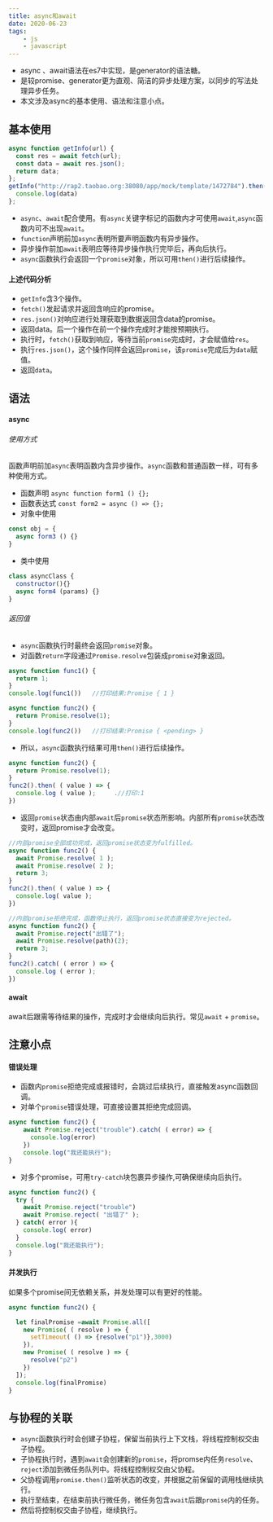 ```yaml
---
title: async和await
date: 2020-06-23
tags:
    - js
    - javascript
---
```


- async 、await语法在es7中实现，是generator的语法糖。
- 是较promise、generator更为直观、简洁的异步处理方案，以同步的写法处理异步任务。
- 本文涉及async的基本使用、语法和注意小点。
## 基本使用

``` js
async function getInfo(url) {
  const res = await fetch(url);
  const data = await res.json();
  return data;
};
getInfo("http://rap2.taobao.org:38080/app/mock/template/1472784").then((data) => {
  console.log(data)
};
```
- `async`、`await`配合使用。有`async`关键字标记的函数内才可使用`await`,`async`函数内可不出现`await`。
- `function`声明前加`async`表明所要声明函数内有异步操作。
- 异步操作前加`await`表明应等待异步操作执行完毕后，再向后执行。
- `async`函数执行会返回一个`promise`对象，所以可用`then()`进行后续操作。
#### 上述代码分析
- `getInfo`含3个操作。
- `fetch()`发起请求并返回含响应的promise。
- `res.json()`对响应进行处理获取到数据返回含data的promise。
- 返回data。后一个操作在前一个操作完成时才能按预期执行。
- 执行时，`fetch()`获取到响应，等待当前`promise`完成时，才会赋值给`res`。
- 执行`res.json()`，这个操作同样会返回`promise`，该`promise`完成后为`data`赋值。
- 返回`data`。
## 语法
#### async
###### 使用方式
函数声明前加`async`表明函数内含异步操作。`async`函数和普通函数一样，可有多种使用方式。
- 函数声明
`async function form1 () {};`
- 函数表达式
`const form2 = async () => {};`
- 对象中使用
``` js
const obj = {
  async form3 () {}
}
```
- 类中使用
``` js
class asyncClass {
  constructor(){}
  async form4 (params) {}
}
```
###### 返回值
- `async`函数执行时最终会返回`promise`对象。
- 对函数`return`字段通过`Promise.resolve`包装成`promise`对象返回。
``` js
async function func1() {
  return 1;
}
console.log(func1())   //打印结果:Promise { 1 }

async function func2() {
  return Promise.resolve(1);
}
console.log(func2())   //打印结果:Promise { <pending> }
```
- 所以，`async`函数执行结果可用`then()`进行后续操作。
``` js
async function func2() {
  return Promise.resolve(1);
}
func2().then( ( value ) => {
  console.log ( value );     .//打印:1
})
```
- 返回`promise`状态由内部`await`后`promise`状态所影响。内部所有`promise`状态改变时，返回promise才会改变。
``` js
//内部promise全部成功完成，返回promise状态变为fulfilled。
async function func2() {
  await Promise.resolve( 1 );
  await Promise.resolve( 2 );
  return 3;
}
func2().then( ( value ) => {
  console.log( value );    
})
```
``` js
//内部promise拒绝完成，函数停止执行，返回promise状态直接变为rejected。
async function func2() {
  await Promise.reject("出错了");
  await Promise.resolve(path)(2);
  return 3;
}
func2().catch( ( error ) => {
  console.log ( error );
})
```
#### await
await后跟需等待结果的操作，完成时才会继续向后执行。常见`await` + `promise`。
## 注意小点
#### 错误处理
- 函数内`promise`拒绝完成或报错时，会跳过后续执行，直接触发async函数回调。
- 对单个`promise`错误处理，可直接设置其拒绝完成回调。
``` js
async function func2() {
    await Promise.reject("trouble").catch( ( error) => {
      console.log(error)
    })
    console.log("我还能执行");
}
```
- 对多个promise，可用`try-catch`块包裹异步操作,可确保继续向后执行。
``` js
async function func2() {
  try {
    await Promise.reject("trouble")
    await Promise.reject( "出错了" );
  } catch( error ){
    console.log( error)
  }
  console.log("我还能执行");
}
```
#### 并发执行
如果多个promise间无依赖关系，并发处理可以有更好的性能。
``` js
async function func2() {

  let finalPromise =await Promise.all([
    new Promise( ( resolve ) => {
      setTimeout( () => {resolve("p1")},3000)
    }),
    new Promise( ( resolve ) => {
      resolve("p2")
    })
  ]);
  console.log(finalPromise)
}
```
## 与协程的关联
- `async`函数执行时会创建子协程，保留当前执行上下文栈，将线程控制权交由子协程。
- 子协程执行时，遇到`await`会创建新的`promise`，将promse内任务`resolve`、`reject`添加到微任务队列中。将线程控制权交由父协程。
- 父协程调用`promise.then()`监听状态的改变，并根据之前保留的调用栈继续执行。
- 执行至结束，在结束前执行微任务，微任务包含`await`后跟`promise`内的任务。
- 然后将控制权交由子协程，继续执行。